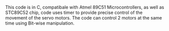 This code is in C, compatibale with Atmel 89C51 Microcontrollers, as well as STC89C52 chip, code uses timer to provide precise control of the movement of the servo motors. The code can control 2 motors at the same time using Bit-wise manipulation.
